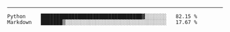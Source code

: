 ---

<!--START_SECTION:waka-->
```text
Python     █████████████████████████████████▓░░░░░░░   82.15 % 
Markdown   ███████▒░░░░░░░░░░░░░░░░░░░░░░░░░░░░░░░░░   17.67 % 
```
<!--END_SECTION:waka-->


[linkedin]: https://www.linkedin.com/in/mohamed-elh/

